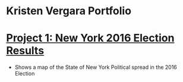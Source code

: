 # Kristen Vergara Portfolio


# [Project 1: New York 2016 Election Results](https://github.com/kristenvergara/newyork/tree/main)
- Shows a map of the State of New York Political spread in the 2016 Election 

[](https://github.com/kristenvergara/Portfolio/blob/main/images/Screen%20Shot%202021-06-14%20at%207.53.19%20PM.png)
